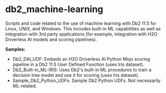 # db2_machine-learning
Scripts and code related to the use of machine learning with Db2 11.5 for Linux, UNIX, and Windows. This includes built-in ML capabilities as well as integration with 3rd party applications (for example, integration with H2O Driverless AI models and scoring pipelines).

**Samples:**
- Db2_DAI_UDF: Embeds an H2O Driverless AI Python Mojo scoring pipeline in a Db2 11.5 User Defined Function (uses Iris dataset).
- Db2_Built-in_ML-IRIS: Uses Db2's built-in ML procedures to train a decision tree model and use it for scoring (uses Iris dataset).
- Sample_Db2_Python_UDFs: Sample Db2 Python UDFs. Not necessarily ML-related.
